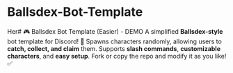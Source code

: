 # Ballsdex-Bot-Template
Her# 🎮 Ballsdex Bot Template (Easier) - DEMO    A simplified **Ballsdex-style** bot template for Discord! 🚀 Spawns characters randomly, allowing users to **catch, collect, and claim** them. Supports **slash commands**, **customizable characters**, and **easy setup**. Fork or copy the repo and modify it as you like! ✅

